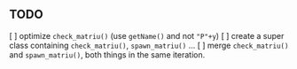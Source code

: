 ## TODO
[ ] optimize `check_matriu()` (use `getName()` and not `"P"+y`)
[ ] create a super class containing `check_matriu()`, `spawn_matriu()` ...
[ ] merge `check_matriu()` and `spawn_matriu()`, both things in the same iteration.